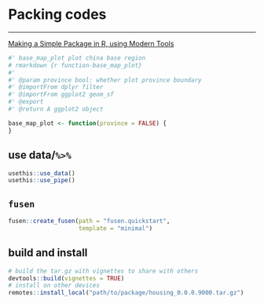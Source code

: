 # Packing codes

---

[Making a Simple Package in R, using Modern Tools](https://wazrak.com/making-a-simple-package-in-r-using-modern-tools/)





```R
#' base_map_plot plot china base region
# rmarkdown {r function-base_map_plot}
#'
#' @param province bool: whether plot province boundary
#' @importFrom dplyr filter
#' @importFrom ggplot2 geom_sf
#' @export
#' @return A ggplot2 object

base_map_plot <- function(province = FALSE) {
}
```

## use data/`%>%`

```R
usethis::use_data()
usethis::use_pipe()
```

## `fusen`

```R
fusen::create_fusen(path = "fusen.quickstart",
                    template = "minimal")
```

## build and install

```R
# build the tar.gz with vignettes to share with others
devtools::build(vignettes = TRUE)
# install on other devices
remotes::install_local("path/to/package/housing_0.0.0.9000.tar.gz")
```
